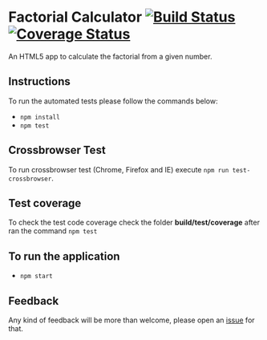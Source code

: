 # Factorial Calculator [![Build Status](https://travis-ci.org/edysegura/js-factorial.svg?branch=master)](https://travis-ci.org/edysegura/js-factorial) [![Coverage Status](https://coveralls.io/repos/github/edysegura/js-factorial/badge.svg)](https://coveralls.io/github/edysegura/js-factorial)
An HTML5 app to calculate the factorial from a given number. 

## Instructions

To run the automated tests please follow the commands below:

- ```npm install```
- ```npm test```

## Crossbrowser Test

To run crossbrowser test (Chrome, Firefox and IE) execute ```npm run test-crossbrowser```.

## Test coverage

To check the test code coverage check the folder **build/test/coverage** after ran the command ```npm test```

## To run the application

- ```npm start```

## Feedback

Any kind of feedback will be more than welcome, please open an [issue](https://github.com/edysegura/js-factorial/issues) for that.
